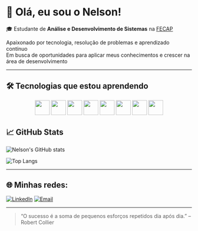 # 👋 Olá, eu sou o Nelson!

🎓 Estudante de **Análise e Desenvolvimento de Sistemas** na [FECAP](https://www.fecap.br)  

Apaixonado por tecnologia, resolução de problemas e aprendizado contínuo  
Em busca de oportunidades para aplicar meus conhecimentos e crescer na área de desenvolvimento

---

## 🛠️ Tecnologias que estou aprendendo
<p align="center">
<!-- C# -->
<img src="https://cdn.jsdelivr.net/gh/devicons/devicon/icons/csharp/csharp-original.svg" width="40"/>
<!-- HTML -->
<img src="https://cdn.jsdelivr.net/gh/devicons/devicon/icons/html5/html5-original.svg" width="40"/>
<!-- CSS -->
<img src="https://cdn.jsdelivr.net/gh/devicons/devicon/icons/css3/css3-original.svg" width="40"/>
<!-- Java -->
<img src="https://cdn.jsdelivr.net/gh/devicons/devicon/icons/java/java-original.svg" width="40"/>
<!-- JavaScript -->
<img src="https://cdn.jsdelivr.net/gh/devicons/devicon/icons/javascript/javascript-original.svg" width="40"/>
<!-- React -->
<img src="https://cdn.jsdelivr.net/gh/devicons/devicon/icons/react/react-original.svg" width="40"/>
<!-- MySQL -->
<img src="https://cdn.jsdelivr.net/gh/devicons/devicon/icons/mysql/mysql-original.svg" width="40"/>
<!-- Git -->
<img src="https://cdn.jsdelivr.net/gh/devicons/devicon/icons/git/git-original.svg" width="40"/>
</p>

## 📈 GitHub Stats

![Nelson's GitHub stats](https://github-readme-stats.vercel.app/api?username=ReisNelson&show_icons=true&theme=dracula&count_private=true)

![Top Langs](https://github-readme-stats.vercel.app/api/top-langs/?username=ReisNelson&layout=compact&theme=dracula)

---

## 🌐 Minhas redes:

[![LinkedIn](https://img.shields.io/badge/-LinkedIn-0077B5?style=for-the-badge&logo=linkedin&logoColor=white)](https://www.linkedin.com/in/seu-linkedin)
[![Email](https://img.shields.io/badge/-Email-D14836?style=for-the-badge&logo=gmail&logoColor=white)](mailto:nelsondosreisgomessouza@gmail.com)

---

> “O sucesso é a soma de pequenos esforços repetidos dia após dia.” – Robert Collier
